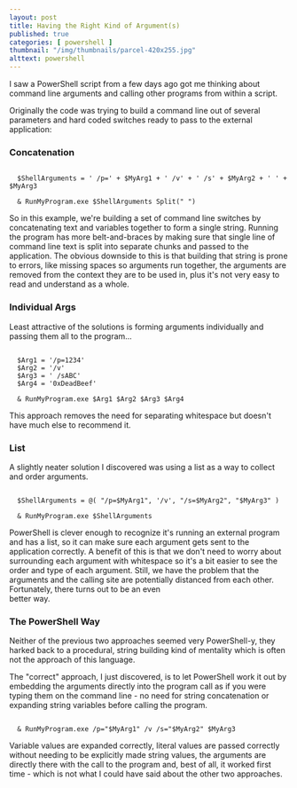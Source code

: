 ```yaml
---
layout: post
title: Having the Right Kind of Argument(s)
published: true
categories: [ powershell ]
thumbnail: "/img/thumbnails/parcel-420x255.jpg"
alttext: powershell
---
```


I saw a PowerShell script from a few days ago got me thinking about command line arguments and
calling other programs from within a script.

Originally the code was trying to build a command line out of several parameters and hard coded switches
ready to pass to the external application:

### Concatenation

~~~

  $ShellArguments = ' /p=' + $MyArg1 + ' /v' + ' /s' + $MyArg2 + ' ' + $MyArg3

  & RunMyProgram.exe $ShellArguments Split(" ")

~~~

So in this example, we're building a set of command line switches by concatenating text and
variables together to form a single string. Running the program has more belt-and-braces by
making sure that single line of command line text is split into separate chunks and passed to
the application. The obvious downside to this is that building that string is prone to errors,
like missing spaces so arguments run together, the arguments are removed from the context
they are to be used in, plus it's not very easy to read and understand as a whole.

### Individual Args

Least attractive of the solutions is forming arguments individually and passing them all
to the program...

~~~

  $Arg1 = '/p=1234'
  $Arg2 = '/v'
  $Arg3 = ' /sABC'
  $Arg4 = '0xDeadBeef'

  & RunMyProgram.exe $Arg1 $Arg2 $Arg3 $Arg4

~~~

This approach removes the need for separating whitespace but doesn't have much else to
recommend it.

### List

A slightly neater solution I discovered was using a list as a way to collect and order arguments.

~~~

  $ShellArguments = @( "/p=$MyArg1", '/v', "/s=$MyArg2", "$MyArg3" )

  & RunMyProgram.exe $ShellArguments

~~~

PowerShell is clever enough to recognize it's running an external program and has a list, so it
can make sure each argument gets sent to the application correctly. A benefit of this is that
we don't need to worry about surrounding each argument with whitespace so it's a bit easier to see
the order and type of each argument. Still, we have the problem that the arguments and the calling
site are potentially distanced from each other. Fortunately, there turns out to be an even  
better way.


### The PowerShell Way

Neither of the previous two approaches seemed very PowerShell-y, they harked back to a procedural,
string building kind of mentality which is often not the approach of this language.

The "correct" approach, I just discovered, is to let PowerShell work it out by embedding the
arguments directly into the program call as if you were typing them on the command line - no need
for string concatenation or expanding string variables before calling the program.

~~~

  & RunMyProgram.exe /p="$MyArg1" /v /s="$MyArg2" $MyArg3

~~~

Variable values are expanded correctly, literal values are passed correctly without needing to be
explicitly made string values, the arguments are directly there with the call to the program and, best
of all, it worked first time - which is not what I could have said about the other two approaches.

